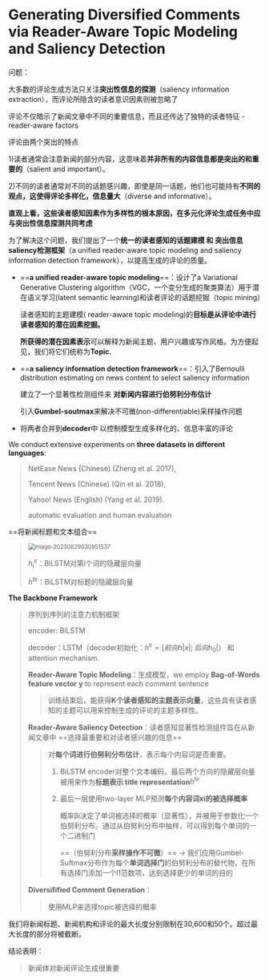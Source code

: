 # Generating Diversified Comments via Reader-Aware Topic Modeling and Saliency Detection
问题：

大多数的评论生成方法只关注**突出性信息的探测**（saliency information extraction），而评论所隐含的读者意识因素则被忽略了

评论不仅暗示了新闻文章中不同的重要信息，而且还传达了独特的读者特征 - reader-aware factors



评论由两个突出的特点

1)读者通常会注意新闻的部分内容，这意味着**并非所有的内容信息都是突出的和重要的**（salient and important）。

2)不同的读者通常对不同的话题感兴趣，即使是同一话题，他们也可能持有**不同的观点，这使得评论多样化，信息量大**（diverse and informative）。

**直观上看，这些读者感知因素作为多样性的根本原因，在多元化评论生成任务中应与突出性信息探测共同考虑**



为了解决这个问题，我们提出了一个**统一的读者感知的话题建模 和 突出信息saliency检测框架**（a unified reader-aware topic modeling and saliency information detection framework），以提高生成的评论的质量。

* ==**a unified reader-aware topic modeling**==：设计了a Variational Generative Clustering algorithm（VGC，一个变分生成的聚类算法）用于潜在语义学习(latent semantic learning)和读者评论的话题挖掘（topic mining）

  读者感知的主题建模( reader-aware topic modeling)的**目标是从评论中进行读者感知的潜在因素挖掘。**

  **所获得的潜在因素表示**可以解释为新闻主题、用户兴趣或写作风格。为方便起见，我们将它们统称为**Topic.**

* ==**a saliency information detection framework**==：引入了Bernoulli distribution estimating on news content to select saliency information

  建立了一个显著性检测组件来 **对新闻内容进行伯努利分布估计**

  引入**Gumbel-soutmax**来解决不可微(non-differentiable)采样操作问题

* 将两者合并到**decoder**中 以控制模型生成多样化的、信息丰富的评论



We conduct extensive experiments on **three datasets in different languages**:

>  NetEase News (Chinese) (Zheng et al. 2017), 
>
> Tencent News (Chinese) (Qin et al. 2018), 
>
> Yahoo! News (English) (Yang et al. 2019).
>
> automatic evaluation and human evaluation



==将新闻标题和文本组合==

> <img src="https://cdn.jsdelivr.net/gh/xin-fight/note_image@main/img/image-20230325011750402.png" alt="image-20230629030951537" style="zoom:80%;" />
>
> $h^e_i$：BiLSTM对第i个词的隐藏层向量
>
> $h^{te}$​：BiLSTM对标题的隐藏层向量



**The Backbone Framework**

> 序列到序列的注意力机制框架
>
> encoder: BiLSTM
>
> decoder：LSTM（decoder初始化：$h ^ { e } = [ 前向h | x | ; 后向h _ { 0 } |$） 和  attention mechanism.
>
> 
>
> **Reader-Aware Topic Modeling**：生成模型，we employ **Bag-of-Words feature vector** **y** to represent each comment sentence
>
> > 训练结束后，能获得**K个读者感知的主题表示向量**，这些具有读者感知的主题可以用来控制生成的评论的主题多样性。
>
> 
>
> **Reader-Aware Saliency Detection**：读者感知显著性检测组件旨在从新闻文章中 ==选择最重要和对读者感兴趣的信息==
>
> > 对**每个词进行伯努利分布估计**，表示每个内容词是否重要。
> >
> > 1. BiLSTM encoder对整个文本编码，最后两个方向的隐藏层向量 被用来作为**标题表示 title representation**$h^{te}$
> >
> > 2. 最后一层使用two-layer MLP预测**每个内容词xi的被选择概率**
> >
> >    概率βi决定了单词被选择的概率（显著性），并被用于参数化一个伯努利分布。通过从伯努利分布中抽样，可以得到每个单词的一个二进制门
> >
> >    ==（伯努利分布**采样操作不可微**）== -> 我们应用Gumbel-Suftmax分布作为每个**单词选择门**的伯努利分布的替代物，在所有选择门添加一个l1范数项，达到选择更少的单词的目的
>
> 
>
> **Diversifified Comment Generation**：
>
> > 使用MLP来选择topic被选择的概率





我们将新闻标题、新闻机构和评论的最大长度分别限制在30,600和50个。超过最大长度的部分将被截断。

结论表明：

> 新闻体对新闻评论生成很重要